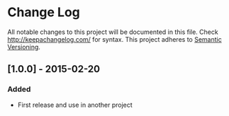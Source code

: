 # Change Log
All notable changes to this project will be documented in this file. Check http://keepachangelog.com/ for syntax.
This project adheres to [Semantic Versioning](http://semver.org/).

## [1.0.0] - 2015-02-20
### Added
- First release and use in another project

